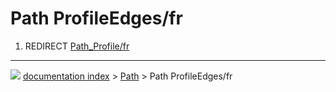 # Path ProfileEdges/fr
1.  REDIRECT [Path_Profile/fr](Path_Profile/fr.md)



---
![](images/Button_right.svg) [documentation index](../README.md) > [Path](Path_Workbench.md) > Path ProfileEdges/fr
